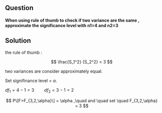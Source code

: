 ## Question 
#### When using rule of thumb to check if two variance are the same , approximate the significance level with n1=4 and n2=3 

## Solution
the rule of thumb :

$$
\frac{S_1^2} {S_2^2} < 3 
$$

two variances are consider approximately equal.

Set signifinance level = $\alpha$.

$df_1 = 4-1 =3 \quad \quad df_2 = 3-1 = 2$

$$
P\[F>F_{3,2,\alpha}\] = \alpha ,\quad and \quad set \quad F_{3,2,\alpha} = 3
$$




